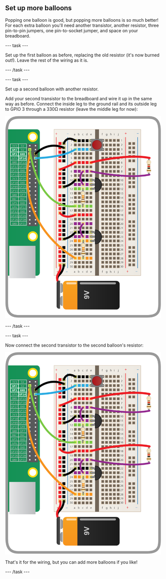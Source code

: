 ## Set up more balloons

Popping one balloon is good, but popping more balloons is so much better! For each extra balloon you'll need another transistor, another resistor, three pin-to-pin jumpers, one pin-to-socket jumper, and space on your breadboard.

--- task ---

Set up the first balloon as before, replacing the old resistor (it's now burned out!). Leave the rest of the wiring as it is.

--- /task ---

--- task ---

Set up a second balloon with another resistor.

Add your second transistor to the breadboard and wire it up in the same way as before. Connect the inside leg to the ground rail and its outside leg to GPIO 3 through a 330Ω resistor (leave the middle leg for now):

![](images/connect-second-transistor.png)

--- /task ---

--- task ---

Now connect the second transistor to the second balloon's resistor:

![](images/connect-second-transistor-resistor.png)

That's it for the wiring, but you can add more balloons if you like!

--- /task ---




